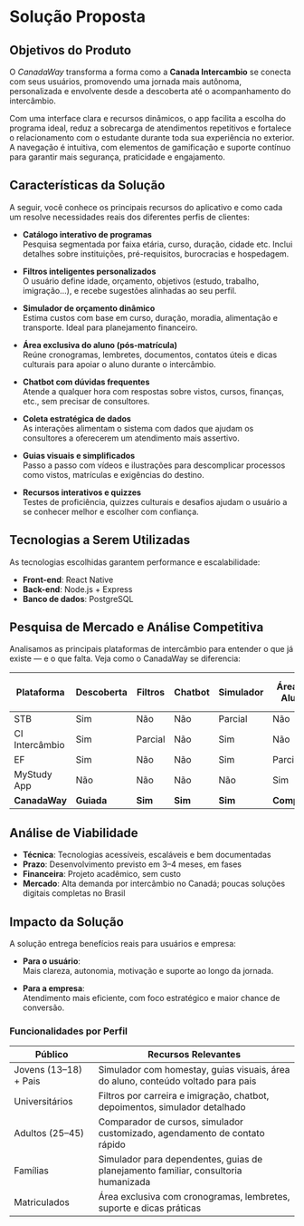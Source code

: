 # Solução Proposta

## Objetivos do Produto

O *CanadaWay* transforma a forma como a **Canada Intercambio** se conecta com seus usuários, promovendo uma jornada mais autônoma, personalizada e envolvente desde a descoberta até o acompanhamento do intercâmbio.

Com uma interface clara e recursos dinâmicos, o app facilita a escolha do programa ideal, reduz a sobrecarga de atendimentos repetitivos e fortalece o relacionamento com o estudante durante toda sua experiência no exterior. A navegação é intuitiva, com elementos de gamificação e suporte contínuo para garantir mais segurança, praticidade e engajamento.

## Características da Solução

A seguir, você conhece os principais recursos do aplicativo e como cada um resolve necessidades reais dos diferentes perfis de clientes:

- **Catálogo interativo de programas**  
  Pesquisa segmentada por faixa etária, curso, duração, cidade etc. Inclui detalhes sobre instituições, pré-requisitos, burocracias e hospedagem.

- **Filtros inteligentes personalizados**  
  O usuário define idade, orçamento, objetivos (estudo, trabalho, imigração...), e recebe sugestões alinhadas ao seu perfil.

- **Simulador de orçamento dinâmico**  
  Estima custos com base em curso, duração, moradia, alimentação e transporte. Ideal para planejamento financeiro.

- **Área exclusiva do aluno (pós-matrícula)**  
  Reúne cronogramas, lembretes, documentos, contatos úteis e dicas culturais para apoiar o aluno durante o intercâmbio.

- **Chatbot com dúvidas frequentes**  
  Atende a qualquer hora com respostas sobre vistos, cursos, finanças, etc., sem precisar de consultores.

- **Coleta estratégica de dados**  
  As interações alimentam o sistema com dados que ajudam os consultores a oferecerem um atendimento mais assertivo.

- **Guias visuais e simplificados**  
  Passo a passo com vídeos e ilustrações para descomplicar processos como vistos, matrículas e exigências do destino.

- **Recursos interativos e quizzes**  
  Testes de proficiência, quizzes culturais e desafios ajudam o usuário a se conhecer melhor e escolher com confiança.

## Tecnologias a Serem Utilizadas

As tecnologias escolhidas garantem performance e escalabilidade:

- **Front-end**: React Native  
- **Back-end**: Node.js + Express  
- **Banco de dados**: PostgreSQL


## Pesquisa de Mercado e Análise Competitiva

Analisamos as principais plataformas de intercâmbio para entender o que já existe — e o que falta. Veja como o CanadaWay se diferencia:

| **Plataforma**     | **Descoberta** | **Filtros** | **Chatbot** | **Simulador** | **Área do Aluno** | **Coleta de Dados** |
|--------------------|----------------|-------------|-------------|---------------|--------------------|----------------------|
| STB                | Sim            | Não         | Não         | Parcial       | Não                | Não                  |
| CI Intercâmbio     | Sim            | Parcial     | Não         | Sim           | Não                | Parcial              |
| EF                 | Sim            | Não         | Não         | Sim           | Parcial            | Não                  |
| MyStudy App        | Não            | Não         | Não         | Não           | Sim                | Não                  |
| **CanadaWay**      | **Guiada**     | **Sim**     | **Sim**     | **Sim**       | **Completa**       | **Sim**              |



## Análise de Viabilidade

- **Técnica**: Tecnologias acessíveis, escaláveis e bem documentadas  
- **Prazo**: Desenvolvimento previsto em 3–4 meses, em fases  
- **Financeira**: Projeto acadêmico, sem custo  
- **Mercado**: Alta demanda por intercâmbio no Canadá; poucas soluções digitais completas no Brasil

## Impacto da Solução

A solução entrega benefícios reais para usuários e empresa:

- **Para o usuário**:  
  Mais clareza, autonomia, motivação e suporte ao longo da jornada.

- **Para a empresa**:  
  Atendimento mais eficiente, com foco estratégico e maior chance de conversão.


### Funcionalidades por Perfil

| **Público**                 | **Recursos Relevantes**                                                                 |
|-------------------------|--------------------------------------------------------------------------------------|
| Jovens (13–18) + Pais   | Simulador com homestay, guias visuais, área do aluno, conteúdo voltado para pais   |
| Universitários          | Filtros por carreira e imigração, chatbot, depoimentos, simulador detalhado        |
| Adultos (25–45)         | Comparador de cursos, simulador customizado, agendamento de contato rápido         |
| Famílias                | Simulador para dependentes, guias de planejamento familiar, consultoria humanizada |
| Matriculados            | Área exclusiva com cronogramas, lembretes, suporte e dicas práticas                 |